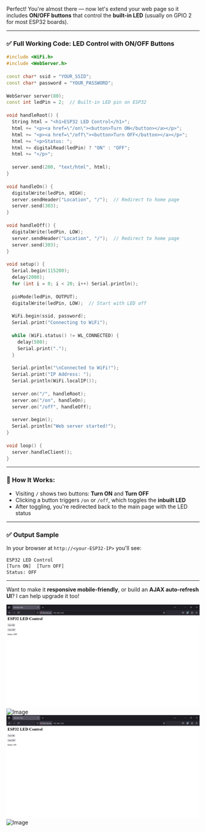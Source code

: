 Perfect! You're almost there — now let's extend your web page so it includes **ON/OFF buttons** that control the **built-in LED** (usually on GPIO 2 for most ESP32 boards).

---

### ✅ Full Working Code: LED Control with ON/OFF Buttons

```cpp
#include <WiFi.h>
#include <WebServer.h>

const char* ssid = "YOUR_SSID";
const char* password = "YOUR_PASSWORD";

WebServer server(80);
const int ledPin = 2;  // Built-in LED pin on ESP32

void handleRoot() {
  String html = "<h1>ESP32 LED Control</h1>";
  html += "<p><a href=\"/on\"><button>Turn ON</button></a></p>";
  html += "<p><a href=\"/off\"><button>Turn OFF</button></a></p>";
  html += "<p>Status: ";
  html += digitalRead(ledPin) ? "ON" : "OFF";
  html += "</p>";

  server.send(200, "text/html", html);
}

void handleOn() {
  digitalWrite(ledPin, HIGH);
  server.sendHeader("Location", "/");  // Redirect to home page
  server.send(303);
}

void handleOff() {
  digitalWrite(ledPin, LOW);
  server.sendHeader("Location", "/");  // Redirect to home page
  server.send(303);
}

void setup() {
  Serial.begin(115200);
  delay(2000);
  for (int i = 0; i < 20; i++) Serial.println();

  pinMode(ledPin, OUTPUT);
  digitalWrite(ledPin, LOW);  // Start with LED off

  WiFi.begin(ssid, password);
  Serial.print("Connecting to WiFi");

  while (WiFi.status() != WL_CONNECTED) {
    delay(500);
    Serial.print(".");
  }

  Serial.println("\nConnected to WiFi!");
  Serial.print("IP Address: ");
  Serial.println(WiFi.localIP());

  server.on("/", handleRoot);
  server.on("/on", handleOn);
  server.on("/off", handleOff);
  
  server.begin();
  Serial.println("Web server started!");
}

void loop() {
  server.handleClient();
}
```

---

### 🧪 How It Works:

- Visiting `/` shows two buttons: **Turn ON** and **Turn OFF**
- Clicking a button triggers `/on` or `/off`, which toggles the **inbuilt LED**
- After toggling, you're redirected back to the main page with the LED status

---

### ✅ Output Sample

In your browser at `http://<your-ESP32-IP>` you'll see:

```
ESP32 LED Control
[Turn ON]  [Turn OFF]
Status: OFF
```

---

Want to make it **responsive mobile-friendly**, or build an **AJAX auto-refresh UI**? I can help upgrade it too!

![Image](1.png)
![Image](2.jpg)
![Image](3.png)
![Image](4.jpg)
